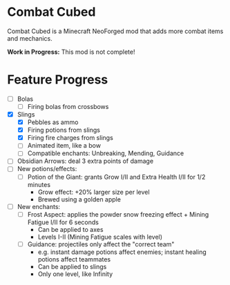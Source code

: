 # Combat Cubed

Combat Cubed is a Minecraft NeoForged mod that adds more combat items and mechanics.

**Work in Progress:** This mod is not complete!

# Feature Progress

- [ ] Bolas
  - [ ] Firing bolas from crossbows
- [X] Slings
  - [X] Pebbles as ammo
  - [X] Firing potions from slings
  - [X] Firing fire charges from slings
  - [ ] Animated item, like a bow
  - [ ] Compatible enchants: Unbreaking, Mending, Guidance
- [ ] Obsidian Arrows: deal 3 extra points of damage
- [ ] New potions/effects:
  - [ ] Potion of the Giant: grants Grow I/II and Extra Health I/II for 1/2 minutes
    - Grow effect: +20% larger size per level
    - Brewed using a golden apple
- [ ] New enchants:
  - [ ] Frost Aspect: applies the powder snow freezing effect + Mining Fatigue I/II for 6 seconds
    - Can be applied to axes
    - Levels I-II (Mining Fatigue scales with level)
  - [ ] Guidance: projectiles only affect the "correct team"
    - e.g. instant damage potions affect enemies; instant healing potions affect teammates
    - Can be applied to slings
    - Only one level, like Infinity
